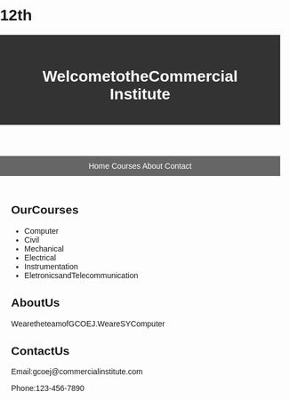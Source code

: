 # 12th

 <!DOCTYPEhtml>
 <html>
 <head>
 <title>Commercial Institute</title>
 <style>
 body{
 font-family:Arial,sans-serif;
 margin:0;
 padding:0;
 }
 header{
 background-color:#333;
 color:#fff;
 padding:20px;
 text-align:center;
 }
 nav{
 background-color:#666;
 color:#fff;
 padding:10px;
 text-align:center;
 }
 nava{
 text-decoration:none;
color:#fff;
 margin:10px;
 }
 main{
 padding:20px;
 }
 </style>
 <script>
 </script>
 </head>
 <body>
 <header>
 <h1>WelcometotheCommercial Institute</h1>
 </header>
 <nav>
 <ahref="#">Home</a>
 <ahref="#">Courses</a>
 <ahref="#">About</a>
 <ahref="#">Contact</a>
 </nav>
 <main>
 <h2>OurCourses</h2>
 <ul>
 <li>Computer</li>
 <li>Civil</li>
<li>Mechanical</li>
 <li>Electrical</li>
 <li>Instrumentation</li>
 <li>EletronicsandTelecommunication</li>
 </ul>
 <h2>AboutUs</h2>
 <p>WearetheteamofGCOEJ.WeareSYComputer</p>
 <h2>ContactUs</h2>
 <p>Email:gcoej@commercialinstitute.com</p>
 <p>Phone:123-456-7890</p>
 </main>
 </body>
 </html>
 
